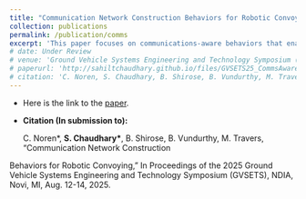 ```yaml
---
title: "Communication Network Construction Behaviors for Robotic Convoying"
collection: publications
permalink: /publication/comms
excerpt: 'This paper focuses on communications-aware behaviors that enable formations of robotic agents to travel through communications-deprived environments while remaining in contact with a central base station.'
# date: Under Review
# venue: 'Ground Vehicle Systems Engineering and Technology Symposium (GVSETS) 2025'
# paperurl: 'http://sahiltchaudhary.github.io/files/GVSETS25_CommsAwarePlanning.pdf'
# citation: 'C. Noren, S. Chaudhary, B. Shirose, B. Vundurthy, M. Travers, “Communication Network Construction Behaviors for Robotic Convoying,” In Proceedings of the 2025 Ground Vehicle Systems Engineering and Technology Symposium (GVSETS), NDIA, Novi, MI, Aug. 12-14, 2025.'
---
```

<!-- * <b>Authors: </b> 
    <p>Charles Noren*, <b>Sahil Chaudhary*</b>, Burhannudin Shirose, Bhaskar Vundurthy, Matthew Travers</p>
    
* <b>Abstract: </b>
    <p>We develop a set of communications-aware behaviors that enable formations of robotic agents to travel through communications-deprived environments while remaining in contact with a central base station. These behaviors enable the agents to operate in environments common in dismounted and search and rescue operations. By operating as a mobile ad-hoc network (MANET), robotic agents can respond to environmental changes and react to the loss of any agent. We demonstrate in simulation and on custom robotic hardware a methodology that constructs a communications network by “peeling-off” individual agents from a formation to act as communication relays. We then present a behavior that reconfigures the team’s network topology to reach different locations within an environment while maintaining communications. Finally, we introduce a recovery behavior that enables agents to reestablish communications if a link in the network is lost. Our hardware trials demonstrate the systems capability to operate in real-world environments.</p> -->

* Here is the link to the [paper](http://sahiltchaudhary.github.io/files/GVSETS25_CommsAwarePlanning_compressed.pdf).

* <b>Citation (In submission to): </b> 
    <p>C. Noren*, <b>S. Chaudhary*</b>, B. Shirose, B. Vundurthy, M. Travers, “Communication Network Construction
Behaviors for Robotic Convoying,” In Proceedings of the 2025 Ground Vehicle Systems Engineering and Technology
Symposium (GVSETS), NDIA, Novi, MI, Aug. 12-14, 2025.</p>

<!-- [Download paper here](http://sahiltchaudhary.github.io/files/GVSETS25_CommsAwarePlanning.pdf) -->

<!-- Recommended citation: C. Noren, S. Chaudhary, B. Shirose, B. Vundurthy, M. Travers, “Communication Network Construction Behaviors for Robotic Convoying,” In Proceedings of the 2025 Ground Vehicle Systems Engineering and Technology Symposium (GVSETS), NDIA, Novi, MI, Aug. 12-14, 2025. -->